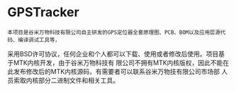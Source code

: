 # GPSTracker
    本项目是谷米万物科技有限公司自主研发的GPS定位器全套原理图、PCB、BOM以及应用层源代码、编译调试工具等，
采用BSD许可协议，任何企业和个人都可以下载、使用或者修改后使用。项目基于MTK内核开发，由于谷米万物科技有
限公司不拥有MTK内核版权，因此不能在此发布修改后的MTK内核源码，有需要者可以联系谷米万物技有限公司市场部
人员索取内核部分二进制文件和相关工具。

